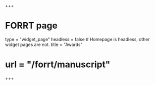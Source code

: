 +++
# FORRT page
type = "widget_page"
headless = false  # Homepage is headless, other widget pages are not.
title = "Awards"
# url = "/forrt/manuscript"
+++


